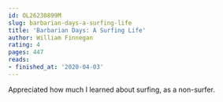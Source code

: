```yaml
---
id: OL26230899M
slug: barbarian-days-a-surfing-life
title: 'Barbarian Days: A Surfing Life'
author: William Finnegan
rating: 4
pages: 447
reads:
- finished_at: '2020-04-03'
---
```

Appreciated how much I learned about surfing, as a non-surfer.
